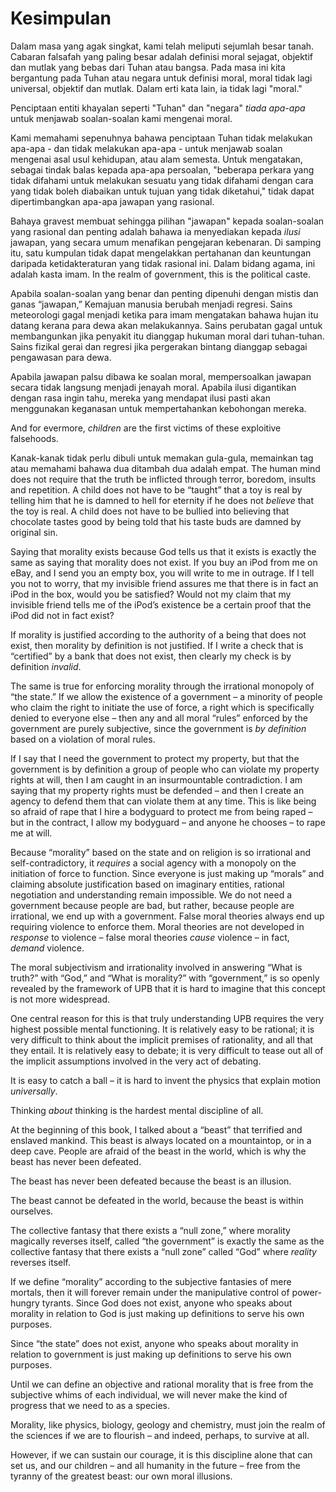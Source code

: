 # Kesimpulan

Dalam masa yang agak singkat, kami telah meliputi sejumlah besar tanah. Cabaran falsafah yang paling besar adalah definisi moral sejagat, objektif dan mutlak yang bebas dari Tuhan atau bangsa. Pada masa ini kita bergantung pada Tuhan atau negara untuk definisi moral, moral tidak lagi universal, objektif dan mutlak. Dalam erti kata lain, ia tidak lagi "moral."

Penciptaan entiti khayalan seperti "Tuhan" dan "negara" *tiada apa-apa* untuk menjawab soalan-soalan kami mengenai moral.

Kami memahami sepenuhnya bahawa penciptaan Tuhan tidak melakukan apa-apa - dan tidak melakukan apa-apa - untuk menjawab soalan mengenai asal usul kehidupan, atau alam semesta. Untuk mengatakan, sebagai tindak balas kepada apa-apa persoalan, "beberapa perkara yang tidak difahami untuk melakukan sesuatu yang tidak difahami dengan cara yang tidak boleh diabaikan untuk tujuan yang tidak diketahui," tidak dapat dipertimbangkan apa-apa jawapan yang rasional.

Bahaya gravest membuat sehingga pilihan "jawapan" kepada soalan-soalan yang rasional dan penting adalah bahawa ia menyediakan kepada *ilusi* jawapan, yang secara umum menafikan pengejaran kebenaran. Di samping itu, satu kumpulan tidak dapat mengelakkan pertahanan dan keuntungan daripada ketidakteraturan yang tidak rasional ini. Dalam bidang agama, ini adalah kasta imam. In the realm of government, this is the political caste.

Apabila soalan-soalan yang benar dan penting dipenuhi dengan mistis dan ganas “jawapan,” Kemajuan manusia berubah menjadi regresi. Sains meteorologi gagal menjadi ketika para imam mengatakan bahawa hujan itu datang kerana para dewa akan melakukannya. Sains perubatan gagal untuk membangunkan jika penyakit itu dianggap hukuman moral dari tuhan-tuhan. Sains fizikal gerai dan regresi jika pergerakan bintang dianggap sebagai pengawasan para dewa.

Apabila jawapan palsu dibawa ke soalan moral, mempersoalkan jawapan secara tidak langsung menjadi jenayah moral. Apabila ilusi digantikan dengan rasa ingin tahu, mereka yang mendapat ilusi pasti akan menggunakan keganasan untuk mempertahankan kebohongan mereka.

And for evermore, *children* are the first victims of these exploitive falsehoods.

Kanak-kanak tidak perlu dibuli untuk memakan gula-gula, memainkan tag atau memahami bahawa dua ditambah dua adalah empat. The human mind does not require that the truth be inflicted through terror, boredom, insults and repetition. A child does not have to be “taught” that a toy is real by telling him that he is damned to hell for eternity if he does not *believe* that the toy is real. A child does not have to be bullied into believing that chocolate tastes good by being told that his taste buds are damned by original sin.

Saying that morality exists because God tells us that it exists is exactly the same as saying that morality does not exist. If you buy an iPod from me on eBay, and I send you an empty box, you will write to me in outrage. If I tell you not to worry, that my invisible friend assures me that there is in fact an iPod in the box, would you be satisfied? Would not my claim that my invisible friend tells me of the iPod’s existence be a certain proof that the iPod did not in fact exist?

If morality is justified according to the authority of a being that does not exist, then morality by definition is not justified. If I write a check that is “certified” by a bank that does not exist, then clearly my check is by definition *invalid*.

The same is true for enforcing morality through the irrational monopoly of “the state.” If we allow the existence of a government – a minority of people who claim the right to initiate the use of force, a right which is specifically denied to everyone else – then any and all moral “rules” enforced by the government are purely subjective, since the government is *by definition* based on a violation of moral rules.

If I say that I need the government to protect my property, but that the government is by definition a group of people who can violate my property rights at will, then I am caught in an insurmountable contradiction. I am saying that my property rights must be defended – and then I create an agency to defend them that can violate them at any time. This is like being so afraid of rape that I hire a bodyguard to protect me from being raped – but in the contract, I allow my bodyguard – and anyone he chooses – to rape me at will.

Because “morality” based on the state and on religion is so irrational and self-contradictory, it *requires* a social agency with a monopoly on the initiation of force to function. Since everyone is just making up “morals” and claiming absolute justification based on imaginary entities, rational negotiation and understanding remain impossible. We do not need a government because people are bad, but rather, because people are irrational, we end up with a government. False moral theories always end up requiring violence to enforce them. Moral theories are not developed in *response* to violence – false moral theories *cause* violence – in fact, *demand* violence.

The moral subjectivism and irrationality involved in answering “What is truth?” with “God,” and “What is morality?” with “government,” is so openly revealed by the framework of UPB that it is hard to imagine that this concept is not more widespread.

One central reason for this is that truly understanding UPB requires the very highest possible mental functioning. It is relatively easy to be rational; it is very difficult to think about the implicit premises of rationality, and all that they entail. It is relatively easy to debate; it is very difficult to tease out all of the implicit assumptions involved in the very act of debating.

It is easy to catch a ball – it is hard to invent the physics that explain motion *universally*.

Thinking *about* thinking is the hardest mental discipline of all.

At the beginning of this book, I talked about a “beast” that terrified and enslaved mankind. This beast is always located on a mountaintop, or in a deep cave. People are afraid of the beast in the world, which is why the beast has never been defeated.

The beast has never been defeated because the beast is an illusion.

The beast cannot be defeated in the world, because the beast is within ourselves.

The collective fantasy that there exists a “null zone,” where morality magically reverses itself, called “the government” is exactly the same as the collective fantasy that there exists a “null zone” called “God” where *reality* reverses itself.

If we define “morality” according to the subjective fantasies of mere mortals, then it will forever remain under the manipulative control of power-hungry tyrants. Since God does not exist, anyone who speaks about morality in relation to God is just making up definitions to serve his own purposes.

Since “the state” does not exist, anyone who speaks about morality in relation to government is just making up definitions to serve his own purposes.

Until we can define an objective and rational morality that is free from the subjective whims of each individual, we will never make the kind of progress that we need to as a species.

Morality, like physics, biology, geology and chemistry, must join the realm of the sciences if we are to flourish – and indeed, perhaps, to survive at all.

However, if we can sustain our courage, it is this discipline alone that can set us, and our children – and all humanity in the future – free from the tyranny of the greatest beast: our own moral illusions.